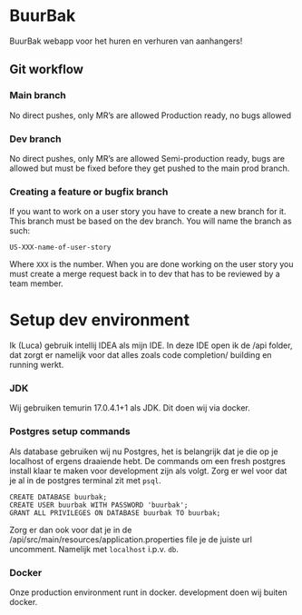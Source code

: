 # BuurBak
BuurBak webapp voor het huren en verhuren van aanhangers!

## Git workflow
### Main branch
No direct pushes, only MR’s are allowed
Production ready, no bugs allowed
### Dev branch
No direct pushes, only MR’s are allowed
Semi-production ready, bugs are allowed but must be fixed before they get pushed to the main prod branch.
### Creating a feature or bugfix branch
If you want to work on a user story you have to create a new branch for it. This branch must be based on the dev branch. You will name the branch as such:

```US-XXX-name-of-user-story```

Where `XXX` is the number. When you are done working on the user story you must create a merge request back in to dev that has to be reviewed by a team member.

# Setup dev environment

Ik (Luca) gebruik intellij IDEA als mijn IDE. In deze IDE open ik de /api folder, dat zorgt er namelijk voor dat alles zoals code completion/ building en running werkt. 

### JDK

Wij gebruiken temurin 17.0.4.1+1 als JDK. Dit doen wij via docker. 

### Postgres setup commands
Als database gebruiken wij nu Postgres, het is belangrijk dat je die op je localhost of ergens draaiende hebt. De commands om een fresh postgres install klaar te maken voor development zijn als volgt. Zorg er wel voor dat je al in de postgres terminal zit met `psql`.

    CREATE DATABASE buurbak;
    CREATE USER buurbak WITH PASSWORD 'buurbak';
    GRANT ALL PRIVILEGES ON DATABASE buurbak TO buurbak;

Zorg er dan ook voor dat je in de /api/src/main/resources/application.properties file je de juiste url uncomment. Namelijk met `localhost` i.p.v. `db`.

### Docker 

Onze production environment runt in docker. development doen wij buiten docker. 
